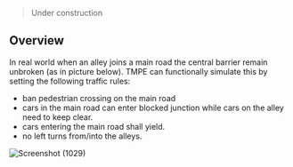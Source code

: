 > Under construction

## Overview

In real world when an alley joins a main road the central barrier remain unbroken (as in picture below). TMPE can functionally simulate this by setting the following traffic rules:

* ban pedestrian crossing on the main road
* cars in the main road can enter blocked junction while cars on the alley need to keep clear.
* cars entering the main road shall yield.
* no left turns from/into the alleys.

![Screenshot (1029)](https://user-images.githubusercontent.com/26344691/81164743-87d6f000-8f99-11ea-840f-fa8456b22841.png)
